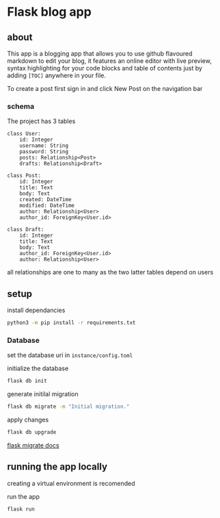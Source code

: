 # Flask blog app



## about
This app is a blogging app that allows you to use github flavoured markdown 
to edit your blog, it features an online editor with live preview, syntax highlighting for your code blocks and table of contents just by adding `[TOC]` anywhere in your file.

To create a post first sign in and click New Post on the navigation bar



### schema
The project has 3 tables

```python3
class User:
    id: Integer
    username: String
    password: String
    posts: Relationship<Post>
    drafts: Relationship<Draft>

class Post:
    id: Integer
    title: Text
    body: Text
    created: DateTime
    modified: DateTime
    author: Relationship<User>
    author_id: ForeignKey<User.id>

class Draft:
    id: Integer
    title: Text
    body: Text
    author_id: ForeignKey<User.id>
    author: Relationship<User>
```

all relationships are one to many as the two latter tables depend on users

## setup

install dependancies
```bash
python3 -m pip install -r requirements.txt
```

### Database

set the database uri in `instance/config.toml`

initialize the database
```bash
flask db init
```

generate initilal migration
```bash
flask db migrate -m "Initial migration."
```

apply changes
```bash
flask db upgrade
```

[flask migrate docs]("https://flask-migrate.readthedocs.io/en/latest/")

## running the app locally

creating a virtual environment is recomended

run the app
```bash
flask run
```

